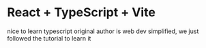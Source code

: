 # React + TypeScript + Vite

nice to learn typescript
original author is web dev simplified, we just followed the tutorial to learn it
